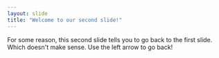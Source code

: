 ```yaml
---
layout: slide
title: "Welcome to our second slide!"
---
```

For some reason, this second slide tells you to go back to the first slide. Which doesn't make sense.
Use the left arrow to go back!
